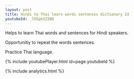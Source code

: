 ```yaml
---
layout: post
title: Hindi to Thai learn words sentences dictionary 33 
youtubeId: _lO5pk5ZIBQ
---
```

 
 
Helps to learn Thai words and sentences for Hindi speakers.

Opportunitiy to repeat the words sentences. 

Practice Thai language. 
 
{% include youtubePlayer.html id=page.youtubeId %}
 
 
{% include analytics.html %}